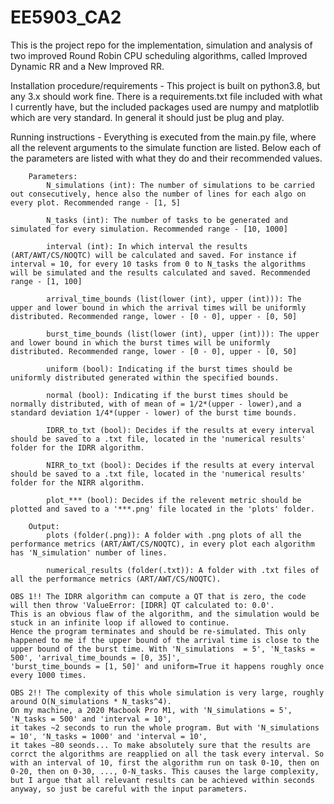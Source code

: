 # EE5903_CA2
This is the project repo for the implementation, simulation and analysis of two improved Round Robin CPU scheduling algorithms, called Improved Dynamic RR and a New Improved RR.

Installation procedure/requirements
    - This project is built on python3.8, but any 3.x should work fine. There is a requirements.txt file included with what I currently have, but the included packages used are numpy and matplotlib which are very standard. In general it should just be plug and play. 

Running instructions
    - Everything is executed from the main.py file, where all the relevent arguments to the simulate function are listed. Below each of the parameters are listed with what they do and their recommended values. 

        Parameters:
            N_simulations (int): The number of simulations to be carried out consecutively, hence also the number of lines for each algo on every plot. Recommended range - [1, 5]

            N_tasks (int): The number of tasks to be generated and simulated for every simulation. Recommended range - [10, 1000]

            interval (int): In which interval the results (ART/AWT/CS/NOQTC) will be calculated and saved. For instance if interval = 10, for every 10 tasks from 0 to N_tasks the algorithms will be simulated and the results calculated and saved. Recommended range - [1, 100]

            arrival_time_bounds (list(lower (int), upper (int))): The upper and lower bound in which the arrival times will be uniformly distributed. Recommended range, lower - [0 - 0], upper - [0, 50]
            
            burst_time_bounds (list(lower (int), upper (int))): The upper and lower bound in which the burst times will be uniformly   distributed. Recommended range, lower - [0 - 0], upper - [0, 50]

            uniform (bool): Indicating if the burst times should be uniformly distributed generated within the specified bounds.

            normal (bool): Indicating if the burst times should be normally distributed, with of mean of = 1/2*(upper - lower),and a standard deviation 1/4*(upper - lower) of the burst time bounds.

            IDRR_to_txt (bool): Decides if the results at every interval should be saved to a .txt file, located in the 'numerical results' folder for the IDRR algorithm. 

            NIRR_to_txt (bool): Decides if the results at every interval should be saved to a .txt file, located in the 'numerical results' folder for the NIRR algorithm. 

            plot_*** (bool): Decides if the relevent metric should be plotted and saved to a '***.png' file located in the 'plots' folder.

        Output:
            plots (folder(.png)): A folder with .png plots of all the performance metrics (ART/AWT/CS/NOQTC), in every plot each algorithm has 'N_simulation' number of lines. 
            
            numerical_results (folder(.txt)): A folder with .txt files of all the performance metrics (ART/AWT/CS/NOQTC).

    OBS 1!! The IDRR algorithm can compute a QT that is zero, the code will then throw 'ValueError: [IDRR] QT calculated to: 0.0'.
    This is an obvious flaw of the algorithm, and the simulation would be stuck in an infinite loop if allowed to continue. 
    Hence the program terminates and should be re-simulated. This only happened to me if the upper bound of the arrival time is close to the upper bound of the burst time. With 'N_simulations  = 5', 'N_tasks = 500', 'arrival_time_bounds = [0, 35]', 
    'burst_time_bounds = [1, 50]' and uniform=True it happens roughly once every 1000 times. 

    OBS 2!! The complexity of this whole simulation is very large, roughly around O(N_simulations * N_tasks^4). 
    On my machine, a 2020 Macbook Pro M1, with 'N_simulations = 5', 'N_tasks = 500' and 'interval = 10', 
    it takes ~2 seconds to run the whole program. But with 'N_simulations = 10', 'N_tasks = 1000' and 'interval = 10',
    it takes ~80 seonds... To make absolutely sure that the results are corrct the algorithms are reapplied on all the task every interval. So with an interval of 10, first the algorithm run on task 0-10, then on 0-20, then on 0-30, ..., 0-N_tasks. This causes the large complexity, but I argue that all relevant results can be achieved within seconds anyway, so just be careful with the input parameters. 